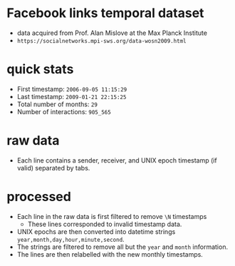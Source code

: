 # Facebook links temporal dataset
- data acquired from Prof. Alan Mislove at the Max Planck Institute
- `https://socialnetworks.mpi-sws.org/data-wosn2009.html`

# quick stats
- First timestamp: `2006-09-05 11:15:29`
- Last timestamp: `2009-01-21 22:15:25`
- Total number of months: `29`
- Number of interactions: `905_565`

# raw data
- Each line contains a sender, receiver, and UNIX epoch timestamp (if valid) separated by tabs.

# processed
- Each line in the raw data is first filtered to remove `\N` timestamps
    - These lines corresponded to invalid timestamp data.
- UNIX epochs are then converted into datetime strings `year,month,day,hour,minute,second`.
- The strings are filtered to remove all but the `year` and `month` information.
- The lines are then relabelled with the new monthly timestamps.
